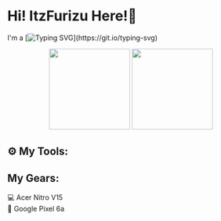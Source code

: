 <h1>Hi! <strong>ItzFurizu</strong> Here!👋</h1>

I'm a [![Typing SVG](https://readme-typing-svg.demolab.com?font=Fira+Code&pause=1000&color=FFFFFF&width=435&lines=unserious+developer!;frontend+developer!;lazy+backend+developer!;graphic+designer+too!)](https://git.io/typing-svg)

<p align="center">
  <img height="165" src="https://github-readme-stats.vercel.app/api?username=itzfurizugg&theme=tokyonight&show_icons=true&hide_border=true&count_private=true" />
  <img height="165" src="https://github-readme-stats.vercel.app/api/top-langs/?username=itzfurizugg&theme=tokyonight&show_icons=true&hide_border=true&layout=compact" />
</p>

<h2>⚙️ My Tools:</h2>

<h2>My Gears:</h2>

💻 Acer Nitro V15  
📱 Google Pixel 6a
